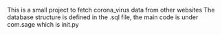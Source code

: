 This is a small project to fetch corona_virus data from other websites
The database structure is defined in the .sql file, the main code is under com.sage which is init.py